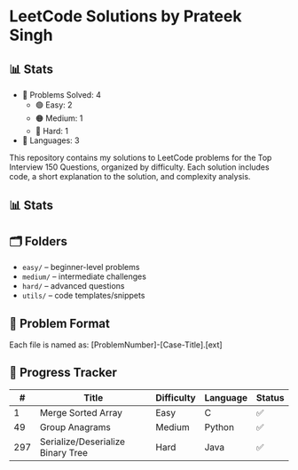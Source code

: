# LeetCode Solutions by Prateek Singh

## 📊 Stats
- 🔢 Problems Solved: 4
  - 🟢 Easy: 2
  - 🟠 Medium: 1
  - 🔴 Hard: 1
- 🧩 Languages: 3


This repository contains my solutions to LeetCode problems for the Top Interview 150 Questions, organized by difficulty. Each solution includes code, a short explanation to the solution, and complexity analysis.

## 📊 Stats
  
## 🗂️ Folders
- `easy/` – beginner-level problems
- `medium/` – intermediate challenges
- `hard/` – advanced questions
- `utils/` – code templates/snippets

## 🧾 Problem Format

Each file is named as:
[ProblemNumber]-[Case-Title].[ext]

## 📅 Progress Tracker
| # | Title | Difficulty | Language | Status |
|---|-------|------------|----------|--------|
| 1 | Merge Sorted Array | Easy | C | ✅ |
| 49 | Group Anagrams | Medium | Python | ✅ |
| 297 | Serialize/Deserialize Binary Tree | Hard | Java | ✅ |
